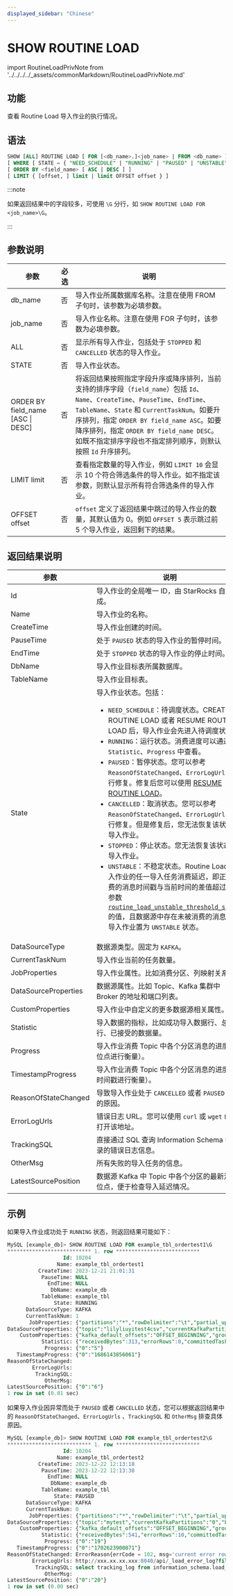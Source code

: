 ```yaml
---
displayed_sidebar: "Chinese"
---
```


# SHOW ROUTINE LOAD

import RoutineLoadPrivNote from '../../../../_assets/commonMarkdown/RoutineLoadPrivNote.md'

## 功能

查看 Routine Load 导入作业的执行情况。

<RoutineLoadPrivNote />

## 语法

```SQL
SHOW [ALL] ROUTINE LOAD [ FOR [<db_name>.]<job_name> | FROM <db_name> ]
[ WHERE [ STATE = { "NEED_SCHEDULE" | "RUNNING" | "PAUSED" | "UNSTABLE" | "STOPPED" | "CANCELLED"  } ] ]
[ ORDER BY <field_name> [ ASC | DESC ] ]
[ LIMIT { [offset, ] limit | limit OFFSET offset } ]
```

:::note

如果返回结果中的字段较多，可使用 `\G` 分行，如 `SHOW ROUTINE LOAD FOR <job_name>\G`。

:::

## 参数说明

| **参数**                          | **必选** | **说明**                                                     |
| --------------------------------- | -------- | ------------------------------------------------------------ |
| db_name                           | 否       | 导入作业所属数据库名称。注意在使用 FROM 子句时，该参数为必填参数。                                     |
| job_name                          | 否        | 导入作业名称。注意在使用 FOR 子句时，该参数为必填参数。                                              |
| ALL                               | 否       | 显示所有导入作业，包括处于 `STOPPED` 和 `CANCELLED` 状态的导入作业。 |
| STATE                             | 否       | 导入作业状态。                                               |
| ORDER BY field_name [ASC \| DESC] | 否       | 将返回结果按照指定字段升序或降序排列，当前支持的排序字段（`field_name`）包括 `Id`、`Name`、`CreateTime`、`PauseTime`、`EndTime`、`TableName`、`State` 和 `CurrentTaskNum`。如要升序排列，指定 `ORDER BY field_name ASC`。如要降序排列，指定 `ORDER BY field_name DESC`。如既不指定排序字段也不指定排列顺序，则默认按照 `Id` 升序排列。 |
| LIMIT limit                       | 否       | 查看指定数量的导入作业，例如 `LIMIT 10` 会显示 10 个符合筛选条件的导入作业。如不指定该参数，则默认显示所有符合筛选条件的导入作业。 |
| OFFSET offset                     | 否       | `offset` 定义了返回结果中跳过的导入作业的数量，其默认值为 0。例如 `OFFSET 5` 表示跳过前 5 个导入作业，返回剩下的结果。 |

## 返回结果说明

| **参数**             | **说明**                                                     |
| -------------------- | ------------------------------------------------------------ |
| Id                   | 导入作业的全局唯一 ID，由 StarRocks 自动生成。               |
| Name                 | 导入作业的名称。                                             |
| CreateTime           | 导入作业创建的时间。                                         |
| PauseTime            | 处于 `PAUSED` 状态的导入作业的暂停时间。                     |
| EndTime              | 处于 `STOPPED` 状态的导入作业的停止时间。                    |
| DbName               | 导入作业目标表所属数据库。                                   |
| TableName            | 导入作业目标表。                                             |
| State                | 导入作业状态。包括：<ul><li>`NEED_SCHEDULE`：待调度状态。CREATE ROUTINE LOAD 或者 RESUME ROUTINE LOAD 后，导入作业会先进入待调度状态。</li><li>`RUNNING`：运行状态。消费进度可以通过`Statistic`、`Progress` 中查看。</li><li>`PAUSED`：暂停状态。您可以参考 `ReasonOfStateChanged`、`ErrorLogUrls` 进行修复。修复后您可以使用 [RESUME ROUTINE LOAD](https://docs.starrocks.io/zh/docs/3.2/sql-reference/sql-statements/data-manipulation/RESUME_ROUTINE_LOAD/)。</li><li>`CANCELLED`：取消状态。您可以参考 `ReasonOfStateChanged`、`ErrorLogUrls` 进行修复。但是修复后，您无法恢复该状态的导入作业。</li><li>`STOPPED`：停止状态。您无法恢复该状态的导入作业。</li><li>`UNSTABLE`：不稳定状态。Routine Load 导入作业的任一导入任务消费延迟，即正在消费的消息时间戳与当前时间的差值超过 FE 参数 [`routine_load_unstable_threshold_second`](../../../../..//administration/management/FE_configuration.md#routine_load_unstable_threshold_second)  的值，且数据源中存在未被消费的消息，则导入作业置为 `UNSTABLE` 状态。 </li></ul>|
| DataSourceType       | 数据源类型。固定为 `KAFKA`。                                 |
| CurrentTaskNum       | 导入作业当前的任务数量。                                     |
| JobProperties        | 导入作业属性。比如消费分区、列映射关系。                     |
| DataSourceProperties | 数据源属性。比如 Topic、Kafka 集群中 Broker 的地址和端口列表。 |
| CustomProperties     | 导入作业中自定义的更多数据源相关属性。                       |
| Statistic            | 导入数据的指标，比如成功导入数据行、总数据行、已接受的数据量。 |
| Progress             | 导入作业消费 Topic 中各个分区消息的进度（以位点进行衡量）。           |
| TimestampProgress    | 导入作业消费 Topic 中各个分区消息的进度（以时间戳进行衡量）。         |
| ReasonOfStateChanged | 导致导入作业处于 `CANCELLED` 或者 `PAUSED` 状态的原因。      |
| ErrorLogUrls         | 错误日志 URL。您可以使用 `curl` 或 `wget` 命令打开该地址。   |
| TrackingSQL          | 直接通过 SQL 查询 Information Schema 中记录的错误日志信息。  |
| OtherMsg             | 所有失败的导入任务的信息。                                   |
| LatestSourcePosition | 数据源 Kafka 中 Topic 中各个分区的最新消息位点，便于检查导入延迟情况。  | 

## 示例

如果导入作业成功处于 `RUNNING` 状态，则返回结果可能如下：

```SQL
MySQL [example_db]> SHOW ROUTINE LOAD FOR example_tbl_ordertest1\G
*************************** 1. row ***************************
                  Id: 10204
                Name: example_tbl_ordertest1
          CreateTime: 2023-12-21 21:01:31
           PauseTime: NULL
             EndTime: NULL
              DbName: example_db
           TableName: example_tbl
               State: RUNNING
      DataSourceType: KAFKA
      CurrentTaskNum: 1
       JobProperties: {"partitions":"*","rowDelimiter":"\t","partial_update":"false","columnToColumnExpr":"order_id,pay_dt,customer_name,nationality,temp_gender,price","maxBatchIntervalS":"10","partial_update_mode":"null","whereExpr":"*","timezone":"Asia/Shanghai","format":"csv","columnSeparator":"','","log_rejected_record_num":"0","taskTimeoutSecond":"60","json_root":"","maxFilterRatio":"1.0","strict_mode":"false","jsonpaths":"","taskConsumeSecond":"15","desireTaskConcurrentNum":"5","maxErrorNum":"0","strip_outer_array":"false","currentTaskConcurrentNum":"1","maxBatchRows":"200000"}
DataSourceProperties: {"topic":"lilyliuyitest4csv","currentKafkaPartitions":"0","brokerList":"xxx.xx.xx.xxx:9092"}
    CustomProperties: {"kafka_default_offsets":"OFFSET_BEGINNING","group.id":"example_tbl_ordertest1_b05da08f-9b9d-4fe1-b1f2-25d7116d617c"}
           Statistic: {"receivedBytes":313,"errorRows":0,"committedTaskNum":1,"loadedRows":6,"loadRowsRate":0,"abortedTaskNum":0,"totalRows":6,"unselectedRows":0,"receivedBytesRate":0,"taskExecuteTimeMs":699}
            Progress: {"0":"5"}
   TimestampProgress: {"0":"1686143856061"}
ReasonOfStateChanged: 
        ErrorLogUrls: 
         TrackingSQL: 
            OtherMsg: 
LatestSourcePosition: {"0":"6"}
1 row in set (0.01 sec)
```

如果导入作业因异常而处于 `PAUSED` 或者 `CANCELLED` 状态，您可以根据返回结果中的 `ReasonOfStateChanged`、`ErrorLogUrls` 、`TrackingSQL` 和 `OtherMsg` 排查具体原因。

```SQL
MySQL [example_db]> SHOW ROUTINE LOAD FOR example_tbl_ordertest2\G
*************************** 1. row ***************************
                  Id: 10204
                Name: example_tbl_ordertest2
          CreateTime: 2023-12-22 12:13:18
           PauseTime: 2023-12-22 12:13:38
             EndTime: NULL
              DbName: example_db
           TableName: example_tbl
               State: PAUSED
      DataSourceType: KAFKA
      CurrentTaskNum: 0
       JobProperties: {"partitions":"*","rowDelimiter":"\t","partial_update":"false","columnToColumnExpr":"order_id,pay_dt,customer_name,nationality,temp_gender,price","maxBatchIntervalS":"10","partial_update_mode":"null","whereExpr":"*","timezone":"Asia/Shanghai","format":"csv","columnSeparator":"','","log_rejected_record_num":"0","taskTimeoutSecond":"60","json_root":"","maxFilterRatio":"1.0","strict_mode":"false","jsonpaths":"","taskConsumeSecond":"15","desireTaskConcurrentNum":"5","maxErrorNum":"0","strip_outer_array":"false","currentTaskConcurrentNum":"1","maxBatchRows":"200000"}
DataSourceProperties: {"topic":"mytest","currentKafkaPartitions":"0","brokerList":"xxx.xx.xx.xxx:9092"}
    CustomProperties: {"kafka_default_offsets":"OFFSET_BEGINNING","group.id":"example_tbl_ordertest2_b3fada0f-6721-4ad1-920d-e4bf6d6ea7f7"}
           Statistic: {"receivedBytes":541,"errorRows":10,"committedTaskNum":1,"loadedRows":6,"loadRowsRate":0,"abortedTaskNum":0,"totalRows":16,"unselectedRows":0,"receivedBytesRate":0,"taskExecuteTimeMs":646}
            Progress: {"0":"19"}
   TimestampProgress: {"0":"1702623900871"}
ReasonOfStateChanged: ErrorReason{errCode = 102, msg='current error rows is more than max error num'}
        ErrorLogUrls: http://xxx.xx.xx.xxx:8040/api/_load_error_log?file=error_log_b25dcc7e642344b2_b0b342b9de0567db
         TrackingSQL: select tracking_log from information_schema.load_tracking_logs where job_id=10204
            OtherMsg: 
LatestSourcePosition: {"0":"20"}
1 row in set (0.00 sec)
```
